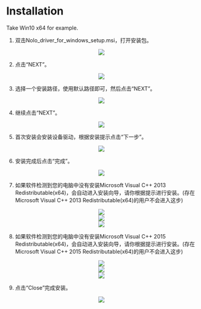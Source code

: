 # Installation
Take Win10 x64 for example.

1. 双击Nolo_driver_for_windows_setup.msi，打开安装包。
<div align=center><img src="./Pic/install1.png"></div>  

2. 点击“NEXT”。 
<div align=center><img src="./Pic/install2.png"></div>  

3. 选择一个安装路径，使用默认路径即可，然后点击“NEXT”。
<div align=center><img src="./Pic/install3.png"></div>  

4. 继续点击“NEXT”。
<div align=center><img src="./Pic/install4.png"></div>  

5. 首次安装会安装设备驱动，根据安装提示点击“下一步”。
<div align=center><img src="./Pic/install5.png"></div>  

6. 安装完成后点击“完成”。
<div align=center><img src="./Pic/install6.png"></div>  

7. 如果软件检测到您的电脑中没有安装Microsoft Visual C++ 2013 Redistributable(x64)，会自动进入安装向导，请你根据提示进行安装。(存在Microsoft Visual C++ 2013 Redistributable(x64)的用户不会进入这步)  
<div align=center><img src="./Pic/install7.jpg"></div>  
<div align=center><img src="./Pic/install8.jpg"></div>  
<div align=center><img src="./Pic/install9.jpg"></div>  

8. 如果软件检测到您的电脑中没有安装Microsoft Visual C++ 2015 Redistributable(x64)，会自动进入安装向导，请你根据提示进行安装。(存在Microsoft Visual C++ 2015 Redistributable(x64)的用户不会进入这步)
<div align=center><img src="./Pic/install10.png"></div>  
<div align=center><img src="./Pic/install11.png"></div>  
<div align=center><img src="./Pic/install12.png"></div>  

9. 点击“Close”完成安装。
<div align=center><img src="./Pic/install13.png"></div>  